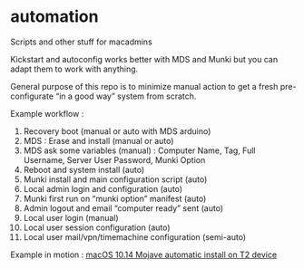 automation
==========

Scripts and other stuff for macadmins

Kickstart and autoconfig works better with MDS and Munki but you can adapt them to work with anything.

General purpose of this repo is to minimize manual action to get a fresh pre-configurate “in a good way” system from scratch.

Example workflow :

1. Recovery boot (manual or auto with MDS arduino)
2. MDS : Erase and install (manual or auto)
3. MDS ask some variables (manual) : Computer Name, Tag, Full Username, Server User Password, Munki Option
4. Reboot and system install (auto)
5. Munki install and main configuration script (auto)
6. Local admin login and configuration (auto)
7. Munki first run on “munki option” manifest (auto)
8. Admin logout and email “computer ready” sent (auto)
9. Local user login (manual)
10. Local user session configuration (auto)
11. Local user mail/vpn/timemachine configuration (semi-auto)

Example in motion : [macOS 10.14 Mojave automatic install on T2 device](https://www.youtube.com/watch?v=xFASDulnU48)
